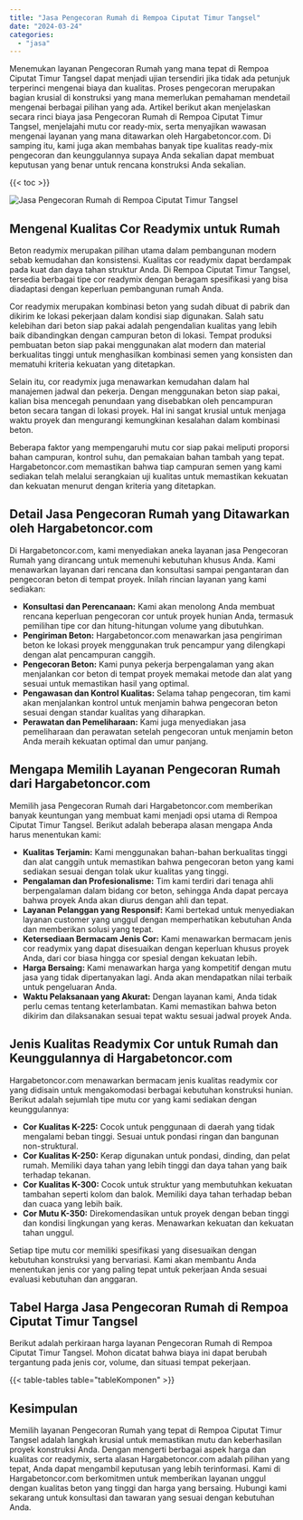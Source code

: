 ```yaml
---
title: "Jasa Pengecoran Rumah di Rempoa Ciputat Timur Tangsel"
date: "2024-03-24"
categories: 
  - "jasa"
---
```



Menemukan layanan Pengecoran Rumah yang mana tepat di Rempoa Ciputat Timur Tangsel dapat menjadi ujian tersendiri jika tidak ada petunjuk terperinci mengenai biaya dan kualitas. Proses pengecoran merupakan bagian krusial di konstruksi yang mana memerlukan pemahaman mendetail mengenai berbagai pilihan yang ada. Artikel berikut akan menjelaskan secara rinci biaya jasa Pengecoran Rumah di Rempoa Ciputat Timur Tangsel, menjelajahi mutu cor ready-mix, serta menyajikan wawasan mengenai layanan yang mana ditawarkan oleh Hargabetoncor.com. Di samping itu, kami juga akan membahas banyak tipe kualitas ready-mix pengecoran dan keunggulannya supaya Anda sekalian dapat membuat keputusan yang benar untuk rencana konstruksi Anda sekalian.

{{< toc >}}

![Jasa Pengecoran Rumah di Rempoa Ciputat Timur Tangsel](https://hargareadymixid.github.io/hbc/readymix-hbc%20(30).png)

## Mengenal Kualitas Cor Readymix untuk Rumah

Beton readymix merupakan pilihan utama dalam pembangunan modern sebab kemudahan dan konsistensi. Kualitas cor readymix dapat berdampak pada kuat dan daya tahan struktur Anda. Di Rempoa Ciputat Timur Tangsel, tersedia berbagai tipe cor readymix dengan beragam spesifikasi yang bisa diadaptasi dengan keperluan pembangunan rumah Anda.

Cor readymix merupakan kombinasi beton yang sudah dibuat di pabrik dan dikirim ke lokasi pekerjaan dalam kondisi siap digunakan. Salah satu kelebihan dari beton siap pakai adalah pengendalian kualitas yang lebih baik dibandingkan dengan campuran beton di lokasi. Tempat produksi pembuatan beton siap pakai menggunakan alat modern dan material berkualitas tinggi untuk menghasilkan kombinasi semen yang konsisten dan mematuhi kriteria kekuatan yang ditetapkan.

Selain itu, cor readymix juga menawarkan kemudahan dalam hal manajemen jadwal dan pekerja. Dengan menggunakan beton siap pakai, kalian bisa mencegah penundaan yang disebabkan oleh pencampuran beton secara tangan di lokasi proyek. Hal ini sangat krusial untuk menjaga waktu proyek dan mengurangi kemungkinan kesalahan dalam kombinasi beton.

Beberapa faktor yang mempengaruhi mutu cor siap pakai meliputi proporsi bahan campuran, kontrol suhu, dan pemakaian bahan tambah yang tepat. Hargabetoncor.com memastikan bahwa tiap campuran semen yang kami sediakan telah melalui serangkaian uji kualitas untuk memastikan kekuatan dan kekuatan menurut dengan kriteria yang ditetapkan.

## Detail Jasa Pengecoran Rumah yang Ditawarkan oleh Hargabetoncor.com

Di Hargabetoncor.com, kami menyediakan aneka layanan jasa Pengecoran Rumah yang dirancang untuk memenuhi kebutuhan khusus Anda. Kami menawarkan layanan dari rencana dan konsultasi sampai pengantaran dan pengecoran beton di tempat proyek. Inilah rincian layanan yang kami sediakan:

- **Konsultasi dan Perencanaan:** Kami akan menolong Anda membuat rencana keperluan pengecoran cor untuk proyek hunian Anda, termasuk pemilihan tipe cor dan hitung-hitungan volume yang dibutuhkan.
- **Pengiriman Beton:** Hargabetoncor.com menawarkan jasa pengiriman beton ke lokasi proyek menggunakan truk pencampur yang dilengkapi dengan alat pencampuran canggih.
- **Pengecoran Beton:** Kami punya pekerja berpengalaman yang akan menjalankan cor beton di tempat proyek memakai metode dan alat yang sesuai untuk memastikan hasil yang optimal.
- **Pengawasan dan Kontrol Kualitas:** Selama tahap pengecoran, tim kami akan menjalankan kontrol untuk menjamin bahwa pengecoran beton sesuai dengan standar kualitas yang diharapkan.
- **Perawatan dan Pemeliharaan:** Kami juga menyediakan jasa pemeliharaan dan perawatan setelah pengecoran untuk menjamin beton Anda meraih kekuatan optimal dan umur panjang.

## Mengapa Memilih Layanan Pengecoran Rumah dari Hargabetoncor.com

Memilih jasa Pengecoran Rumah dari Hargabetoncor.com memberikan banyak keuntungan yang membuat kami menjadi opsi utama di Rempoa Ciputat Timur Tangsel. Berikut adalah beberapa alasan mengapa Anda harus menentukan kami:

- **Kualitas Terjamin:** Kami menggunakan bahan-bahan berkualitas tinggi dan alat canggih untuk memastikan bahwa pengecoran beton yang kami sediakan sesuai dengan tolak ukur kualitas yang tinggi.
- **Pengalaman dan Profesionalisme:** Tim kami terdiri dari tenaga ahli berpengalaman dalam bidang cor beton, sehingga Anda dapat percaya bahwa proyek Anda akan diurus dengan ahli dan tepat.
- **Layanan Pelanggan yang Responsif:** Kami bertekad untuk menyediakan layanan customer yang unggul dengan memperhatikan kebutuhan Anda dan memberikan solusi yang tepat.
- **Ketersediaan Bermacam Jenis Cor:** Kami menawarkan bermacam jenis cor readymix yang dapat disesuaikan dengan keperluan khusus proyek Anda, dari cor biasa hingga cor spesial dengan kekuatan lebih.
- **Harga Bersaing:** Kami menawarkan harga yang kompetitif dengan mutu jasa yang tidak dipertanyakan lagi. Anda akan mendapatkan nilai terbaik untuk pengeluaran Anda.
- **Waktu Pelaksanaan yang Akurat:** Dengan layanan kami, Anda tidak perlu cemas tentang keterlambatan. Kami memastikan bahwa beton dikirim dan dilaksanakan sesuai tepat waktu sesuai jadwal proyek Anda.

## Jenis Kualitas Readymix Cor untuk Rumah dan Keunggulannya di Hargabetoncor.com

Hargabetoncor.com menawarkan bermacam jenis kualitas readymix cor yang didisain untuk mengakomodasi berbagai kebutuhan konstruksi hunian. Berikut adalah sejumlah tipe mutu cor yang kami sediakan dengan keunggulannya:

- **Cor Kualitas K-225:** Cocok untuk penggunaan di daerah yang tidak mengalami beban tinggi. Sesuai untuk pondasi ringan dan bangunan non-struktural.
- **Cor Kualitas K-250:** Kerap digunakan untuk pondasi, dinding, dan pelat rumah. Memiliki daya tahan yang lebih tinggi dan daya tahan yang baik terhadap tekanan.
- **Cor Kualitas K-300:** Cocok untuk struktur yang membutuhkan kekuatan tambahan seperti kolom dan balok. Memiliki daya tahan terhadap beban dan cuaca yang lebih baik.
- **Cor Mutu K-350:** Direkomendasikan untuk proyek dengan beban tinggi dan kondisi lingkungan yang keras. Menawarkan kekuatan dan kekuatan tahan unggul.

Setiap tipe mutu cor memiliki spesifikasi yang disesuaikan dengan kebutuhan konstruksi yang bervariasi. Kami akan membantu Anda menentukan jenis cor yang paling tepat untuk pekerjaan Anda sesuai evaluasi kebutuhan dan anggaran.

## Tabel Harga Jasa Pengecoran Rumah di Rempoa Ciputat Timur Tangsel

Berikut adalah perkiraan harga layanan Pengecoran Rumah di Rempoa Ciputat Timur Tangsel. Mohon dicatat bahwa biaya ini dapat berubah tergantung pada jenis cor, volume, dan situasi tempat pekerjaan.

{{< table-tables table="tableKomponen" >}}

## Kesimpulan

Memilih layanan Pengecoran Rumah yang tepat di Rempoa Ciputat Timur Tangsel adalah langkah krusial untuk memastikan mutu dan keberhasilan proyek konstruksi Anda. Dengan mengerti berbagai aspek harga dan kualitas cor readymix, serta alasan Hargabetoncor.com adalah pilihan yang tepat, Anda dapat mengambil keputusan yang lebih terinformasi. Kami di Hargabetoncor.com berkomitmen untuk memberikan layanan unggul dengan kualitas beton yang tinggi dan harga yang bersaing. Hubungi kami sekarang untuk konsultasi dan tawaran yang sesuai dengan kebutuhan Anda.
